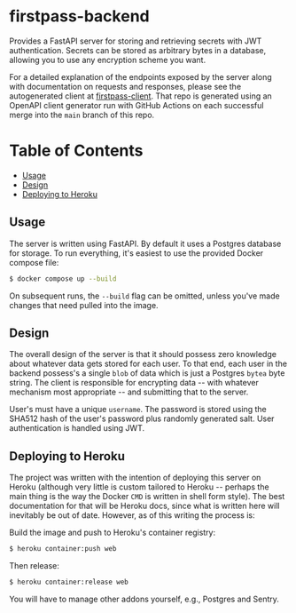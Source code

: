 # firstpass-backend

Provides a FastAPI server for storing and retrieving secrets with JWT
authentication.  Secrets can be stored as arbitrary bytes in a database,
allowing you to use any encryption scheme you want.

For a detailed explanation of the endpoints exposed by the server along with
documentation on requests and responses, please see the autogenerated client at
[firstpass-client](https://github.com/daniel-salmon/firstpass-client). That
repo is generated using an OpenAPI client generator run with GitHub Actions on
each successful merge into the `main` branch of this repo.

# Table of Contents

- [Usage](#usage)
- [Design](#design)
- [Deploying to Heroku](#deploying-to-heroku)

## Usage <a name="usage"></a>

The server is written using FastAPI. By default it uses a Postgres database for
storage. To run everything, it's easiest to use the provided Docker compose
file:

```sh
$ docker compose up --build
```
On subsequent runs, the `--build` flag can be omitted, unless you've made
changes that need pulled into the image.

## Design <a name="design"></a>

The overall design of the server is that it should possess zero knowledge about
whatever data gets stored for each user. To that end, each user in the backend
possess's a single `blob` of data which is just a Postgres `bytea` byte string.
The client is responsible for encrypting data -- with whatever mechanism most
appropriate -- and submitting that to the server.

User's must have a unique `username`. The password is stored using the SHA512
hash of the user's password plus randomly generated salt. User authentication
is handled using JWT.

## Deploying to Heroku <a name="deploying-to-heroku"></a>

The project was written with the intention of deploying this server on Heroku
(although very little is custom tailored to Heroku -- perhaps the main thing is
the way the Docker `CMD` is written in shell form style).  The best
documentation for that will be Heroku docs, since what is written here will
inevitably be out of date. However, as of this writing the process is:

Build the image and push to Heroku's container registry:

```sh
$ heroku container:push web
```
Then release:
```sh
$ heroku container:release web
```
You will have to manage other addons yourself, e.g., Postgres and Sentry.
